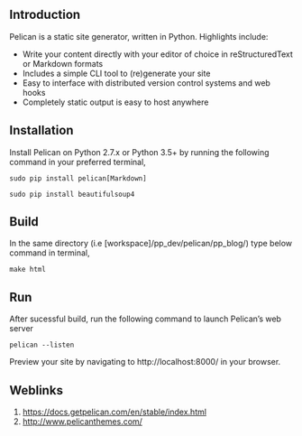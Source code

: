 ## Introduction

Pelican is a static site generator, written in Python. Highlights include:

* Write your content directly with your editor of choice in reStructuredText or Markdown formats
* Includes a simple CLI tool to (re)generate your site
* Easy to interface with distributed version control systems and web hooks
* Completely static output is easy to host anywhere

## Installation

Install Pelican on Python 2.7.x or Python 3.5+ by running the following command in your preferred terminal,

```
sudo pip install pelican[Markdown]

sudo pip install beautifulsoup4
```

## Build

In the same directory (i.e [workspace]/pp_dev/pelican/pp_blog/) type below command in terminal,

```
make html
```

## Run

After sucessful build, run the following command to launch Pelican’s web server

```
pelican --listen
```

Preview your site by navigating to http://localhost:8000/ in your browser.

## Weblinks

1. https://docs.getpelican.com/en/stable/index.html
2. http://www.pelicanthemes.com/
